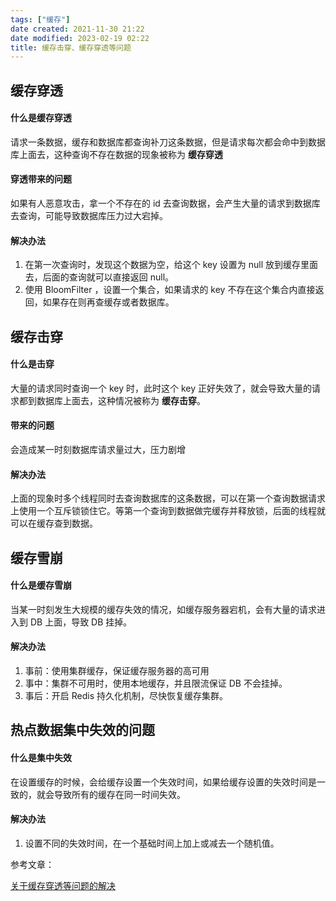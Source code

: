 ```yaml
---
tags: ["缓存"]
date created: 2021-11-30 21:22
date modified: 2023-02-19 02:22
title: 缓存击穿、缓存穿透等问题
---
```


## 缓存穿透

#### 什么是缓存穿透

请求一条数据，缓存和数据库都查询补刀这条数据，但是请求每次都会命中到数据库上面去，这种查询不存在数据的现象被称为 **缓存穿透**

#### 穿透带来的问题

如果有人恶意攻击，拿一个不存在的 id 去查询数据，会产生大量的请求到数据库去查询，可能导致数据库压力过大宕掉。

#### 解决办法

1. 在第一次查询时，发现这个数据为空，给这个 key 设置为 null 放到缓存里面去，后面的查询就可以直接返回 null。
2. 使用 BloomFilter ，设置一个集合，如果请求的 key 不存在这个集合内直接返回，如果存在则再查缓存或者数据库。

## 缓存击穿

#### 什么是击穿

大量的请求同时查询一个 key 时，此时这个 key 正好失效了，就会导致大量的请求都到数据库上面去，这种情况被称为 **缓存击穿**。

#### 带来的问题

会造成某一时刻数据库请求量过大，压力剧增

#### 解决办法

上面的现象时多个线程同时去查询数据库的这条数据，可以在第一个查询数据请求上使用一个互斥锁锁住它。等第一个查询到数据做完缓存并释放锁，后面的线程就可以在缓存查到数据。

## 缓存雪崩

#### 什么是缓存雪崩

当某一时刻发生大规模的缓存失效的情况，如缓存服务器宕机，会有大量的请求进入到 DB 上面，导致 DB 挂掉。

#### 解决办法

1. 事前：使用集群缓存，保证缓存服务器的高可用
2. 事中：集群不可用时，使用本地缓存，并且限流保证 DB 不会挂掉。
3. 事后：开启 Redis 持久化机制，尽快恢复缓存集群。

## 热点数据集中失效的问题

#### 什么是集中失效

在设置缓存的时候，会给缓存设置一个失效时间，如果给缓存设置的失效时间是一致的，就会导致所有的缓存在同一时间失效。

#### 解决办法

1. 设置不同的失效时间，在一个基础时间上加上或减去一个随机值。



参考文章：

[关于缓存穿透等问题的解决]( https://juejin.im/post/5c9a67ac6fb9a070cb24bf34 )

